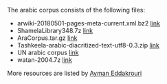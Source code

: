 The arabic corpus consists of the following files:
 - arwiki-20180501-pages-meta-current.xml.bz2 [link](https://dumps.wikimedia.org/arwiki/20180501/arwiki-20180501-pages-meta-current.xml.bz2)
 - ShamelaLibrary348.7z [link](https://www.quran.tv/ketab/ShamelaLibrary348.7z)
 - AraCorpus.tar.gz [link](http://aracorpus.e3rab.com/argistestsrv.nmsu.edu/AraCorpus.tar.gz)
 - Tashkeela-arabic-diacritized-text-utf8-0.3.zip [link](https://netix.dl.sourceforge.net/project/tashkeela/)
 - UN arabic corpus [link](http://conferences.unite.un.org/UNCorpus/en/DownloadOverview)
 - watan-2004.7z [link](https://netix.dl.sourceforge.net/project/arabiccorpus/watan-2004corpus/watan-2004.7z)
 
More resources are listed by [Ayman Eddakrouri](https://sites.google.com/a/aucegypt.edu/infoguistics/directory/Corpus-Linguistics/arabic-corpora) 
